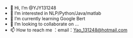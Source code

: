 - 👋 Hi, I’m @YJY131248
- 👀 I’m interested in NLP/Python/Java/matlab
- 🌱 I’m currently learning Google Bert
- 💞️ I’m looking to collaborate on ...
- 📫 How to reach me ：email：Yao_131248@hotmail.com

<!---
YJY131248/YJY131248 is a ✨ special ✨ repository because its `README.md` (this file) appears on your GitHub profile.
You can click the Preview link to take a look at your changes.
--->
